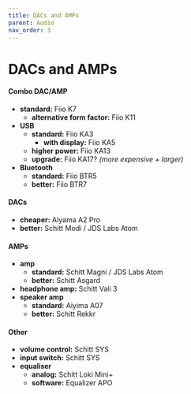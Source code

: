 ```yaml
---
title: DACs and AMPs
parent: Audio
nav_order: 3
---
```

# DACs and AMPs

#### Combo DAC/AMP

- **standard:** Fiio K7
	- **alternative form factor:** Fiio K11
- **USB** 
	- **standard:** Fiio KA3
		- **with display:** Fiio KA5
	- **higher power:** Fiio KA13
	- **upgrade:** Fiio KA17? *(more expensive + larger)*
- **Bluetooth** 
	- **standard:** Fiio BTR5
	- **better:** Fiio BTR7

#### DACs

- **cheaper:** Aiyama A2 Pro
- **better:** Schitt Modi / JDS Labs Atom

#### AMPs

- **amp**
	- **standard:** Schitt Magni / JDS Labs Atom
	- **better:** Schitt Asgard
- **headphone amp:** Schitt Vali 3
- **speaker amp** 
	- **standard:** Aiyima A07
	- **better:** Schitt Rekkr 

#### Other

- **volume control:** Schitt SYS
- **input switch:** Schitt SYS
- **equaliser** 
	- **analog:** Schitt Loki Mini+
	- **software:** Equalizer APO

